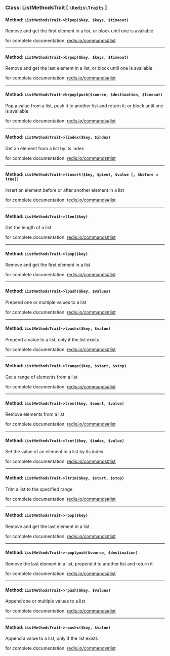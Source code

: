 ### Class: ListMethodsTrait \[ `\Redis\Traits` \]

#### Method: `ListMethodsTrait->blpop($key, $keys, $timeout)`

Remove and get the first element in a list, or block until one is available

for complete documentation: [redis.io/commands#list](http://redis.io/commands#list)

---

#### Method: `ListMethodsTrait->brpop($key, $keys, $timeout)`

Remove and get the last element in a list, or block until one is available

for complete documentation: [redis.io/commands#list](http://redis.io/commands#list)

---

#### Method: `ListMethodsTrait->brpoplpush($source, $destination, $timeout)`

Pop a value from a list, push it to another list and return it; or block until one is available

for complete documentation: [redis.io/commands#list](http://redis.io/commands#list)

---

#### Method: `ListMethodsTrait->lindex($key, $index)`

Get an element from a list by its index

for complete documentation: [redis.io/commands#list](http://redis.io/commands#list)

---

#### Method: `ListMethodsTrait->linsert($key, $pivot, $value [, $before = true])`

Insert an element before or after another element in a list

for complete documentation: [redis.io/commands#list](http://redis.io/commands#list)

---

#### Method: `ListMethodsTrait->llen($key)`

Get the length of a list

for complete documentation: [redis.io/commands#list](http://redis.io/commands#list)

---

#### Method: `ListMethodsTrait->lpop($key)`

Remove and get the first element in a list

for complete documentation: [redis.io/commands#list](http://redis.io/commands#list)

---

#### Method: `ListMethodsTrait->lpush($key, $values)`

Prepend one or multiple values to a list

for complete documentation: [redis.io/commands#list](http://redis.io/commands#list)

---

#### Method: `ListMethodsTrait->lpushx($key, $value)`

Prepend a value to a list, only if the list exists

for complete documentation: [redis.io/commands#list](http://redis.io/commands#list)

---

#### Method: `ListMethodsTrait->lrange($key, $start, $stop)`

Get a range of elements from a list

for complete documentation: [redis.io/commands#list](http://redis.io/commands#list)

---

#### Method: `ListMethodsTrait->lrem($key, $count, $value)`

Remove elements from a list

for complete documentation: [redis.io/commands#list](http://redis.io/commands#list)

---

#### Method: `ListMethodsTrait->lset($key, $index, $value)`

Set the value of an element in a list by its index

for complete documentation: [redis.io/commands#list](http://redis.io/commands#list)

---

#### Method: `ListMethodsTrait->ltrim($key, $start, $stop)`

Trim a list to the specified range

for complete documentation: [redis.io/commands#list](http://redis.io/commands#list)

---

#### Method: `ListMethodsTrait->rpop($key)`

Remove and get the last element in a list

for complete documentation: [redis.io/commands#list](http://redis.io/commands#list)

---

#### Method: `ListMethodsTrait->rpoplpush($source, $destination)`

Remove the last element in a list, prepend it to another list and return it

for complete documentation: [redis.io/commands#list](http://redis.io/commands#list)

---

#### Method: `ListMethodsTrait->rpush($key, $values)`

Append one or multiple values to a list

for complete documentation: [redis.io/commands#list](http://redis.io/commands#list)

---

#### Method: `ListMethodsTrait->rpushx($key, $value)`

Append a value to a list, only if the list exists

for complete documentation: [redis.io/commands#list](http://redis.io/commands#list)

